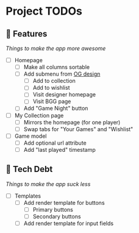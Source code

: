 # Project TODOs

## 💎 **Features**
*Things to make the app more awesome*

- [ ] Homepage
  - [ ] Make all columns sortable
  - [ ] Add submenu from [OG design](https://tailwindcomponents.com/component/table-with-filter-and-search)
    - [ ] Add to collection
    - [ ] Add to wishlist
    - [ ] Visit designer homepage
    - [ ] Visit BGG page
  - [ ] Add "Game Night" button
- [ ] My Collection page
  - [ ] Mirrors the homepage (for one player)
  - [ ] Swap tabs for "Your Games" and "Wishlist"
- [ ] Game model
    - [ ] Add optional url attribute
    - [ ] Add "last played" timestamp

## 🚧 **Tech Debt**
*Things to make the app suck less*

- [ ] Templates
  - [ ] Add render template for buttons
    - [ ] Primary buttons
    - [ ] Secondary buttons
  - [ ] Add render template for input fields
